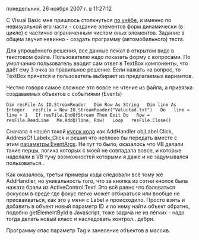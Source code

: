 понедельник, 26 ноября 2007 г. в 11:27:12

С Visual Basic мне пришлось столкнуться [по учёбе](http://www.tud.ttu.ee/material/teo/IDK5210_Visuaalprogrammeerimine/Harjutused/Harjutus08.txt), и именно по невизуальной его части - создание элементов форм динамически (в цикле) с частично ограниченным числом оных элементов. Задание в общем звучит невинно - создать программу (автомобильного) теста.

Для упрощённого решения, все данные лежат в открытом виде в текстовом файле. Пользователю надо показать форму с вопросами. По умолчанию пользователь вводит сам ответ в TextBox компоненты, что даёт ему 3 очка за правильное решение. Если нажать на вопрос, то TextBox прячется и пользователь выбирает из предлагаемых вариантов.

Честно говоря самое сложное это вовсе не чтение из файла, а привязка создаваемых объектов с событиями (Events)

`Dim resFile As IO.StreamReader   Dim Row As String   Dim line As Integer   resFile = New IO.StreamReader("Valuutad.txt")   Do   line = line + 1   If resFile.EndOfStream Then Exit Do   Row = resFile.ReadLine   Me.AddQ(line, Row)   Loop   resFile.Close()`

Сначала я нашёл такой [кусок кода](http://visualbasic.about.com/b/2006/12/13/using-addhandler-and-addressof.htm) как AddHandler objLabel.Click, AddressOf Labelx_Click и решил что неплохо бы передать вместе с этим [параметры EventArgs](http://www.java2s.com/Tutorial/VB/0220__Event/SubclassEventArgstocreateyourowneventarguments.htm). Не тут то было, оказалось что VB делали такие перцы, логика которых с моей не совпадала вовсе, и которые наделали в VB тучу возможностей которыми я даже и не задумывался пользоваться..

Как оказалось, третьи примеры кода следовали всё тому же AddHandler, но уникальность того, что за кнопка из сотни кнопок была нажата брали из ActiveControl.Text! Это всё равно что баловаться фокусом в среде где фокус легко может отбираться или вообще не присваиваться, как это у меня с Label и происходило. Просто взять и добавить в объект новый параметр ID и по нему найти объект обратно, подобно getElementById в Javascript, тоже задача не из лёгких - надо тогда делать новый класс и наследовать контрол.. дебри.

Программу спас параметр Tag и занесение объектов в массив.
